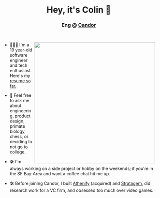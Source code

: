 <h1 align="center">Hey, it's Colin 👋</h1>
<h3 align="center">Eng @ <a href=https://candor.co target="blank">Candor</a></h3>
<br />
<p>
  <img src="https://www.wpclipart.com/famous/warriors/Napoleon/Napoleon_and_the_Sphinx.png" width="400" align="right">
  
- 👨🏼‍💻 I'm a 19 year-old software engineer and tech enthusiast. Here's my <a href=https://www.colinbethea.com/resume target="blank"> resume so far.</a>

- 💬 Feel free to ask me about engineering, product design, primate biology, chess, or deciding to not go to college.

- 🛠 I'm always working on a side project or hobby on the weekends; if you're in the SF Bay-Area and want a coffee chat hit me up.

- 🛠 Before joining Candor, I built <a href=https://www.athenify.com target="blank">Athenify</a> (acquired) and <a href=https://www.joinstratagem.com target="blank">Stratagem</a>, did research work for a VC firm, and obsessed too much over video games.
</p>
